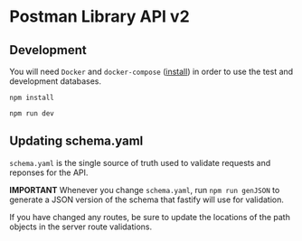 # Postman Library API v2

## Development

You will need `Docker` and `docker-compose` ([install](https://docs.docker.com/compose/install/)) in order to use the test and development databases.

`npm install`

`npm run dev`

## Updating schema.yaml

`schema.yaml` is the single source of truth used to validate requests and reponses for the API.

**IMPORTANT** Whenever you change `schema.yaml`, run `npm run genJSON` to generate a JSON version of the schema that fastify will use for validation.

If you have changed any routes, be sure to update the locations of the path objects in the server route validations.
